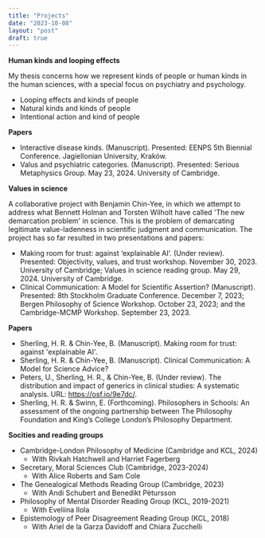 ```yaml
---
title: "Projects"
date: "2023-10-08"
layout: "post"
draft: true
---
```


**Human kinds and looping effects**

My thesis concerns how we represent kinds of people or human kinds in the human sciences, with a special focus on psychiatry and psychology.  

- Looping effects and kinds of people
- Natural kinds and kinds of people
- Intentional action and kind of people

**Papers**

- Interactive disease kinds. (Manuscript). Presented: EENPS 5th Biennial Conference. Jagiellonian University, Kraków. 
- Valus and psychiatric categories. (Manuscript). Presented: Serious Metaphysics Group. May 23, 2024. University of Cambridge. 

**Values in science**

A collaborative project with Benjamin Chin-Yee, in which we attempt to address what Bennett Holman and Torsten Wilholt have called 'The new demarcation problem' in science. This is the problem of demarcating legitimate value-ladenness in scientific judgment and communication. The project has so far resulted in two presentations and papers: 

- Making room for trust: against ‘explainable AI’. (Under review). Presented: Objectivity, values, and trust workshop. November 30, 2023. University of Cambridge; Values in science reading group. May 29, 2024. University of Cambridge. 
- Clinical Communication: A Model for Scientific Assertion? (Manuscript). Presented: 8th Stockholm Graduate Conference. December 7, 2023; Bergen Philosophy of Science Workshop. October 23, 2023; and the Cambridge-MCMP Workshop. September 23, 2023.

**Papers**

- Sherling, H. R. & Chin-Yee, B. (Manuscript). Making room for trust: against 'explainable AI'. 
- Sherling, H. R. & Chin-Yee, B. (Manuscript). Clinical Communication: A Model for Science Advice? 
- Peters, U., Sherling, H. R., & Chin-Yee, B. (Under review). The distribution and impact of generics in clinical studies: A systematic analysis. URL: https://osf.io/9e7dc/.
- Sherling, H. R. & Swinn, E. (Forthcoming). Philosophers in Schools: An assessment of the ongoing partnership between The Philosophy Foundation and King’s College London’s Philosophy Department.

**Socities and reading groups**

- Cambridge-London Philosophy of Medicine (Cambridge and KCL, 2024)
    - With Rivkah Hatchwell and Harriet Fagerberg
- Secretary, Moral Sciences Club (Cambridge, 2023-2024)
    - With Alice Roberts and Sam Cole
- The Genealogical Methods Reading Group (Cambridge, 2023)
    - With Andi Schubert and Benedikt Pètursson
- Philosophy of Mental Disorder Reading Group (KCL, 2019-2021)
    - With Eveliina Ilola
- Epistemology of Peer Disagreement Reading Group (KCL, 2018)
    - With Ariel de la Garza Davidoff and Chiara Zucchelli